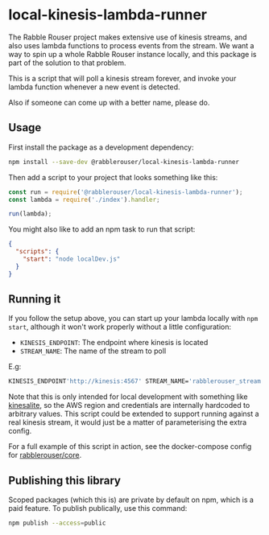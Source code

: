 # local-kinesis-lambda-runner

The Rabble Rouser project makes extensive use of kinesis streams, and also uses lambda functions to process events from
the stream. We want a way to spin up a whole Rabble Rouser instance locally, and this package is part of the solution to
that problem.

This is a script that will poll a kinesis stream forever, and invoke your lambda function whenever a new event is
detected.

Also if someone can come up with a better name, please do.

## Usage

First install the package as a development dependency:
```sh
npm install --save-dev @rabblerouser/local-kinesis-lambda-runner
```

Then add a script to your project that looks something like this:

```js
const run = require('@rabblerouser/local-kinesis-lambda-runner');
const lambda = require('./index').handler;

run(lambda);
```

You might also like to add an npm task to run that script:

```json
{
  "scripts": {
    "start": "node localDev.js"
  }
}
```

## Running it

If you follow the setup above, you can start up your lambda locally with `npm start`, although it won't work properly
without a little configuration:

- `KINESIS_ENDPOINT`: The endpoint where kinesis is located
- `STREAM_NAME`: The name of the stream to poll

E.g:
```sh
KINESIS_ENDPOINT'http://kinesis:4567' STREAM_NAME='rabblerouser_stream' npm start
```

Note that this is only intended for local development with something like [kinesalite](https://github.com/mhart/kinesalite),
so the AWS region and credentials are internally hardcoded to arbitrary values. This script could be extended to support
running against a real kinesis stream, it would just be a matter of parameterising the extra config.

For a full example of this script in action, see the docker-compose config for [rabblerouser/core](https://github.com/rabblerouser/core).

## Publishing this library

Scoped packages (which this is) are private by default on npm, which is a paid feature. To publish publically, use this
command:

```sh
npm publish --access=public
```
